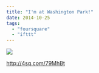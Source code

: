 ```yaml
---
title: "I'm at Washington Park!"
date: 2014-10-25
tags: 
  - "foursquare"
  - "ifttt"
---
```


![](images/1kGciaM)  
  
http://4sq.com/79MhBt
